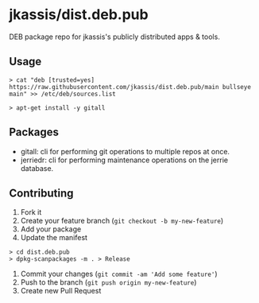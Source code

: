 jkassis/dist.deb.pub
=====================
DEB package repo for jkassis's publicly distributed apps & tools.

## Usage

```
> cat "deb [trusted=yes] https://raw.githubusercontent.com/jkassis/dist.deb.pub/main bullseye main" >> /etc/deb/sources.list

> apt-get install -y gitall
```

## Packages

* gitall: cli for performing git operations to multiple repos at once.
* jerriedr: cli for performing maintenance operations on the jerrie database.


## Contributing

1. Fork it
1. Create your feature branch (`git checkout -b my-new-feature`)
1. Add your package
1. Update the manifest
```
> cd dist.deb.pub
> dpkg-scanpackages -m . > Release
```
1. Commit your changes (`git commit -am 'Add some feature'`)
1. Push to the branch (`git push origin my-new-feature`)
1. Create new Pull Request
